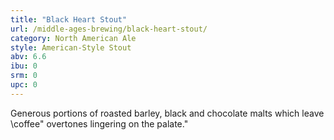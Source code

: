 ```yaml
---
title: "Black Heart Stout"
url: /middle-ages-brewing/black-heart-stout/
category: North American Ale
style: American-Style Stout
abv: 6.6
ibu: 0
srm: 0
upc: 0
---
```

Generous portions of roasted barley, black and chocolate malts which leave \coffee\" overtones lingering on the palate."
